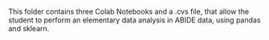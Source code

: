This folder contains three Colab Notebooks and a .cvs file, that allow the student to perform an elementary data analysis in ABIDE data, using pandas and sklearn.

